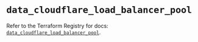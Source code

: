 # `data_cloudflare_load_balancer_pool`

Refer to the Terraform Registry for docs: [`data_cloudflare_load_balancer_pool`](https://registry.terraform.io/providers/cloudflare/cloudflare/5.2.0/docs/data-sources/load_balancer_pool).
